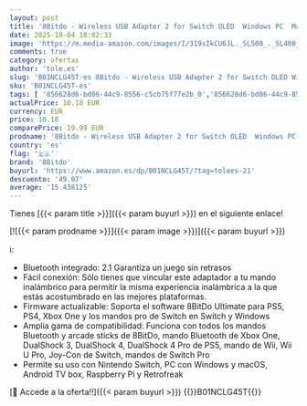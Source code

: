 ```yaml
---
layout: post
title: '8Bitdo - Wireless USB Adapter 2 for Switch OLED  Windows PC  Mac and Raspberry Pi  PS5  PS4  Switch Pro Controller and More  Windows '
date: 2025-10-04 18:02:33
image: 'https://m.media-amazon.com/images/I/319sIkCU6JL._SL500_._SL400_.jpg'
comments: true
category: ofertas
author: 'tole.es'
slug: 'B01NCLG45T-es 8Bitdo - Wireless USB Adapter 2 for Switch OLED Windows PC...'
sku: 'B01NCLG45T-es'
tags: [ '856628d6-bd06-44c9-8556-c5cb75f77e2b_0','856628d6-bd06-44c9-8556-c5cb75f77e2b_8201','8bitdo','Accesorios para Juegos PC','Accesorios para Nintendo Switch','Accesorios para PS4, Xbox One y Nintendo Switch','Arborist Merchandising Root','Hardware y juegos para Nintendo Switch','Juegos y Accesorios para Mac','Juegos y Accesorios para PC','Mandos para Nintendo Switch','Self Service','Special Features Stores','Videojuegos','ps4','ps5','🇪🇸', ]
actualPrice: 10.18 EUR
currency: EUR
price: 10.18
comparePrice: 19.99 EUR
prodname: '8Bitdo - Wireless USB Adapter 2 for Switch OLED  Windows PC  Mac and Raspberry Pi  PS5  PS4  Switch Pro Controller and More  Windows '
country: 'es'
flag: '🇪🇸'
brand: '8Bitdo'
buyurl: 'https://www.amazon.es/dp/B01NCLG45T/?tag=tolees-21'
descuento: '49.07'
average: '15.438125'
---
```


Tienes [{{< param title >}}]({{< param buyurl >}}) en el siguiente enlace!

[![{{< param prodname >}}]({{< param image >}})]({{< param buyurl >}})

ℹ️:

- Bluetooth integrado: 2.1 Garantiza un juego sin retrasos
- Fácil conexión: Sólo tienes que vincular este adaptador a tu mando inalámbrico para permitir la misma experiencia inalámbrica a la que estás acostumbrado en las mejores plataformas.
- Firmware actualizable: Soporta el software 8BitDo Ultimate para PS5, PS4, Xbox One y los mandos pro de Switch en Switch y Windows
- Amplia gama de compatibilidad: Funciona con todos los mandos Bluetooth y arcade sticks de 8BitDo, mando Bluetooth de Xbox One, DualShock 3, DualShock 4, DualShock 4 Pro de PS5, mando de Wii, Wii U Pro, Joy-Con de Switch, mandos de Switch Pro
- Permite su uso con Nintendo Switch, PC con Windows y macOS, Android TV box, Raspberry Pi y Retrofreak

[🛒 Accede a la oferta!!]({{< param buyurl >}})
{{<world>}}B01NCLG45T{{</world>}}
